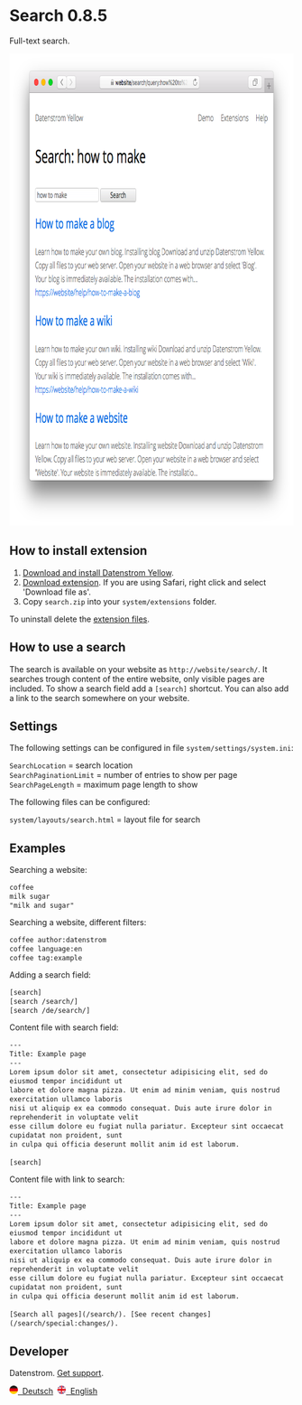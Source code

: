 Search 0.8.5
============
Full-text search.

<p align="center"><img src="search-screenshot.png?raw=true" width="795" height="836" alt="Screenshot"></p>

## How to install extension

1. [Download and install Datenstrom Yellow](https://github.com/datenstrom/yellow/).
2. [Download extension](https://github.com/datenstrom/yellow-extensions/raw/master/zip/search.zip). If you are using Safari, right click and select 'Download file as'.
3. Copy `search.zip` into your `system/extensions` folder.

To uninstall delete the [extension files](extension.ini).

## How to use a search

The search is available on your website as `http://website/search/`. It searches trough content of the entire website, only visible pages are included. To show a search field add a `[search]` shortcut. You can also add a link to the search somewhere on your website.

## Settings

The following settings can be configured in file `system/settings/system.ini`:

`SearchLocation` = search location  
`SearchPaginationLimit` = number of entries to show per page  
`SearchPageLength` = maximum page length to show  

The following files can be configured:

`system/layouts/search.html` = layout file for search  

## Examples

Searching a website:

    coffee
    milk sugar
    "milk and sugar"

Searching a website, different filters:

    coffee author:datenstrom
    coffee language:en
    coffee tag:example

Adding a search field:

    [search]
    [search /search/]
    [search /de/search/]

Content file with search field:

    ---
    Title: Example page
    ---
    Lorem ipsum dolor sit amet, consectetur adipisicing elit, sed do eiusmod tempor incididunt ut 
    labore et dolore magna pizza. Ut enim ad minim veniam, quis nostrud exercitation ullamco laboris 
    nisi ut aliquip ex ea commodo consequat. Duis aute irure dolor in reprehenderit in voluptate velit 
    esse cillum dolore eu fugiat nulla pariatur. Excepteur sint occaecat cupidatat non proident, sunt 
    in culpa qui officia deserunt mollit anim id est laborum.

    [search]

Content file with link to search:

    ---
    Title: Example page
    ---
    Lorem ipsum dolor sit amet, consectetur adipisicing elit, sed do eiusmod tempor incididunt ut 
    labore et dolore magna pizza. Ut enim ad minim veniam, quis nostrud exercitation ullamco laboris 
    nisi ut aliquip ex ea commodo consequat. Duis aute irure dolor in reprehenderit in voluptate velit 
    esse cillum dolore eu fugiat nulla pariatur. Excepteur sint occaecat cupidatat non proident, sunt 
    in culpa qui officia deserunt mollit anim id est laborum.

    [Search all pages](/search/). [See recent changes](/search/special:changes/).

## Developer

Datenstrom. [Get support](https://datenstrom.se/yellow/help/).

<p>
<a href="README-de.md"><img src="https://raw.githubusercontent.com/datenstrom/yellow-extensions/master/features/help/language-de.png" width="15" height="15" alt="Deutsch">&nbsp; Deutsch</a>&nbsp;
<a href="README.md"><img src="https://raw.githubusercontent.com/datenstrom/yellow-extensions/master/features/help/language-en.png" width="15" height="15" alt="English">&nbsp; English</a>&nbsp;
</p>
